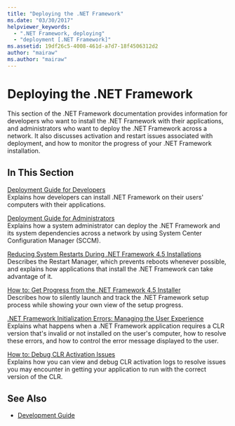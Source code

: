 ```yaml
---
title: "Deploying the .NET Framework"
ms.date: "03/30/2017"
helpviewer_keywords: 
  - ".NET Framework, deploying"
  - "deployment [.NET Framework]"
ms.assetid: 19df26c5-4008-461d-a7d7-18f4506312d2
author: "mairaw"
ms.author: "mairaw"
---
```

# Deploying the .NET Framework
This section of the .NET Framework documentation provides information for developers who want to install the .NET Framework with their applications, and administrators who want to deploy the .NET Framework across a network. It also discusses activation and restart issues associated with deployment, and how to monitor the progress of your .NET Framework installation.  
  
## In This Section  
 [Deployment Guide for Developers](../../../docs/framework/deployment/deployment-guide-for-developers.md)  
 Explains how developers can install .NET Framework on their users' computers with their applications.  
  
 [Deployment Guide for Administrators](../../../docs/framework/deployment/guide-for-administrators.md)  
 Explains how a system administrator can deploy the .NET Framework and its system dependencies across a network by using System Center Configuration Manager (SCCM).  
  
 [Reducing System Restarts During .NET Framework 4.5 Installations](../../../docs/framework/deployment/reducing-system-restarts.md)  
 Describes the Restart Manager, which prevents reboots whenever possible, and explains how applications that install the .NET Framework can take advantage of it.  
  
 [How to: Get Progress from the .NET Framework 4.5 Installer](../../../docs/framework/deployment/how-to-get-progress-from-the-dotnet-installer.md)  
 Describes how to silently launch and track the .NET Framework setup process while showing your own view of the setup progress.  
  
 [.NET Framework Initialization Errors: Managing the User Experience](../../../docs/framework/deployment/initialization-errors-managing-the-user-experience.md)  
 Explains what happens when a .NET Framework application requires a CLR version that's invalid or not installed on the user's computer, how to resolve these errors, and how to control the error message displayed to the user.  
  
 [How to: Debug CLR Activation Issues](../../../docs/framework/deployment/how-to-debug-clr-activation-issues.md)  
 Explains how you can view and debug CLR activation logs to resolve issues you may encounter in getting your application to run with the correct version of the CLR.  
  
## See Also  
- [Development Guide](../../../docs/framework/development-guide.md)
